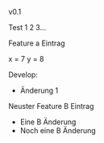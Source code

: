 v0.1


Test 1 2 3...

Feature a Eintrag

x = 7
y = 8

Develop:
- Änderung 1


Neuster Feature B Eintrag
- Eine B Änderung
- Noch eine B Änderung
